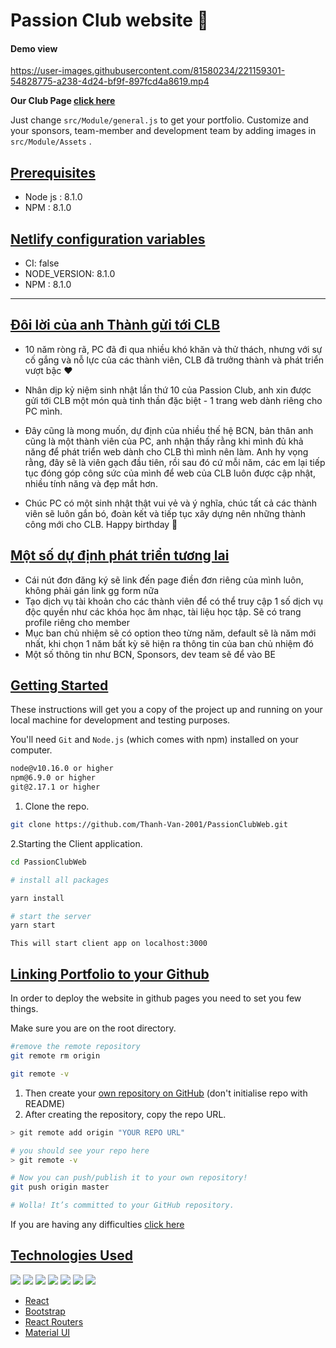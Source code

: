 # Passion Club website 🎸

#### Demo view

https://user-images.githubusercontent.com/81580234/221159301-54828775-a238-4d24-bf9f-897fcd4a8619.mp4

**Our Club Page [click here](https://www.facebook.com/PCuet)**

Just change `src/Module/general.js` to get your portfolio. Customize and your sponsors, team-member and development team by adding images in `src/Module/Assets` . 

## [Prerequisites]()

- Node js : 8.1.0
- NPM : 8.1.0

## [Netlify configuration variables](https://docs.netlify.com/configure-builds/environment-variables/)

- CI: false
- NODE_VERSION: 8.1.0
- NPM : 8.1.0


---

## [Đôi lời của anh Thành gửi tới CLB]()
* 10 năm ròng rã, PC đã đi qua nhiều khó khăn và thử thách, nhưng với sự cố gắng và nỗ lực của các thành viên, CLB đã trưởng thành và phát triển vượt bậc ❤️

* Nhân dịp kỷ niệm sinh nhật lần thứ 10 của Passion Club, anh xin được gửi tới CLB một món quà tinh thần đặc biệt - 1 trang web dành riêng cho PC mình.

* Đây cũng là mong muốn, dự định của nhiều thế hệ BCN, bản thân anh cũng là một thành viên của PC, anh nhận thấy rằng khi mình đủ khả năng để phát triển web dành cho CLB thì mình nên làm. Anh hy vọng rằng, đây sẽ là viên gạch đầu tiên, rồi sau đó cứ mỗi năm, các em lại tiếp tục đóng góp công sức của mình để web của CLB luôn được cập nhật, nhiều tính năng và đẹp mắt hơn.

* Chúc PC có một sinh nhật thật vui vẻ và ý nghĩa, chúc tất cả các thành viên sẽ luôn gắn bó, đoàn kết và tiếp tục xây dựng nên những thành công mới cho CLB. Happy birthday 🎂


## [Một số dự định phát triển tương lai]()
* Cái nút đơn đăng ký sẽ link đến page điền đơn riêng của mình luôn, không phải gán link gg form nữa
* Tạo dịch vụ tài khoản cho các thành viên để có thể truy cập 1 số dịch vụ độc quyền như các khóa học âm nhạc, tài liệu học tập. Sẽ có trang profile riêng cho member
* Mục ban chủ nhiệm sẽ có option theo từng năm, default sẽ là năm mới nhất, khi chọn 1 năm bất kỳ sẽ hiện ra thông tin của ban chủ nhiệm đó
* Một số thông tin như BCN, Sponsors, dev team sẽ để vào BE

## [Getting Started]()

These instructions will get you a copy of the project up and running on your local machine for development and testing purposes.

You'll need `Git` and `Node.js` (which comes with npm) installed on your computer.

```bash
node@v10.16.0 or higher
npm@6.9.0 or higher
git@2.17.1 or higher

```

1. Clone the repo.

```bash
git clone https://github.com/Thanh-Van-2001/PassionClubWeb.git
```

2.Starting the Client application.

```bash
cd PassionClubWeb

# install all packages

yarn install

# start the server
yarn start
```

`This will start client app on localhost:3000`

## [Linking Portfolio to your Github]()

In order to deploy the website in github pages you need to set you few things.

Make sure you are on the root directory.

```bash
#remove the remote repository
git remote rm origin

git remote -v
```

1. Then create your [own repository on GitHub]() (don't initialise repo with README)
2. After creating the repository, copy the repo URL.

```bash
> git remote add origin "YOUR REPO URL"

# you should see your repo here
> git remote -v

# Now you can push/publish it to your own repository!
git push origin master

# Wolla! It’s committed to your GitHub repository.
```

If you are having any difficulties [click here](https://dev.to/dance2die/push-git-cloned-repository-to-your-own-on-github-1ili)



## [Technologies Used]()

<p>

<img src ="https://img.shields.io/badge/HTML5-E34F26?style=for-the-badge&logo=html5&logoColor=white"/>

<img src ="https://img.shields.io/badge/CSS3-1572B6?style=for-the-badge&logo=css3&logoColor=white"/>

<img src="https://img.shields.io/badge/JavaScript-F7DF1E?style=for-the-badge&logo=javascript&logoColor=black"/>

<img src ="https://img.shields.io/badge/Sass-CC6699?style=for-the-badge&logo=sass&logoColor=white"/>

<img src="https://img.shields.io/badge/React-20232A?style=for-the-badge&logo=react&logoColor=61DAFB"/>

<img src="https://img.shields.io/badge/React_Router-CA4245?style=for-the-badge&logo=react-router&logoColor=white"/>

<img src="https://img.shields.io/badge/Material--UI-0081CB?style=for-the-badge&logo=material-ui&logoColor=white"/>

</p>

- [React]()
- [Bootstrap]()
- [React Routers]()
- [Material UI]()


</table>
